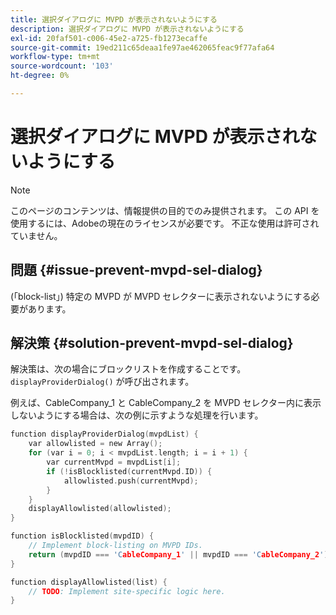 ```yaml
---
title: 選択ダイアログに MVPD が表示されないようにする
description: 選択ダイアログに MVPD が表示されないようにする
exl-id: 20faf501-c006-45e2-a725-fb1273ecaffe
source-git-commit: 19ed211c65deaa1fe97ae462065feac9f77afa64
workflow-type: tm+mt
source-wordcount: '103'
ht-degree: 0%

---
```


# 選択ダイアログに MVPD が表示されないようにする

>[!NOTE]
>
>このページのコンテンツは、情報提供の目的でのみ提供されます。 この API を使用するには、Adobeの現在のライセンスが必要です。 不正な使用は許可されていません。

## 問題 {#issue-prevent-mvpd-sel-dialog}

(「block-list」) 特定の MVPD が MVPD セレクターに表示されないようにする必要があります。


## 解決策 {#solution-prevent-mvpd-sel-dialog}

解決策は、次の場合にブロックリストを作成することです。 `displayProviderDialog()` が呼び出されます。

例えば、CableCompany_1 と CableCompany_2 を MVPD セレクター内に表示しないようにする場合は、次の例に示すような処理を行います。

```C
function displayProviderDialog(mvpdList) {
    var allowlisted = new Array();
    for (var i = 0; i < mvpdList.length; i = i + 1) {
        var currentMvpd = mvpdList[i];
        if (!isBlocklisted(currentMvpd.ID)) {
            allowlisted.push(currentMvpd);
        }
    }
    displayAllowlisted(allowlisted);
}

function isBlocklisted(mvpdID) {
    // Implement block-listing on MVPD IDs.
    return (mvpdID === 'CableCompany_1' || mvpdID === 'CableCompany_2');
}

function displayAllowlisted(list) {
    // TODO: Implement site-specific logic here.
} 
```

<!--
**Related Information**

* [Allow MVPDs in the Selection Dialog](/help/authentication/allow-mvpd-selectn-dialog.md)
* **Code samples**
* [Programmer integration guide](/help/authentication/programmer-integration-guide-overview.md)
-->

